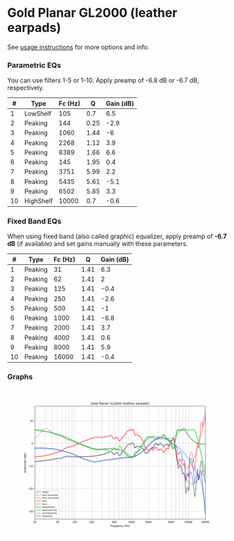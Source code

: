 # Gold Planar GL2000 (leather earpads)
See [usage instructions](https://github.com/jaakkopasanen/AutoEq#usage) for more options and info.

### Parametric EQs
You can use filters 1-5 or 1-10. Apply preamp of -6.8 dB or -6.7 dB, respectively.

|   # | Type      |   Fc (Hz) |    Q |   Gain (dB) |
|-----|-----------|-----------|------|-------------|
|   1 | LowShelf  |       105 | 0.7  |         6.5 |
|   2 | Peaking   |       144 | 0.25 |        -2.9 |
|   3 | Peaking   |      1060 | 1.44 |        -6   |
|   4 | Peaking   |      2268 | 1.12 |         3.9 |
|   5 | Peaking   |      8389 | 1.66 |         6.6 |
|   6 | Peaking   |       145 | 1.95 |         0.4 |
|   7 | Peaking   |      3751 | 5.99 |         2.2 |
|   8 | Peaking   |      5435 | 5.61 |        -5.1 |
|   9 | Peaking   |      6502 | 5.85 |         3.3 |
|  10 | HighShelf |     10000 | 0.7  |        -0.6 |

### Fixed Band EQs
When using fixed band (also called graphic) equalizer, apply preamp of **-6.7 dB** (if available) and set gains manually with these parameters.

|   # | Type    |   Fc (Hz) |    Q |   Gain (dB) |
|-----|---------|-----------|------|-------------|
|   1 | Peaking |        31 | 1.41 |         6.3 |
|   2 | Peaking |        62 | 1.41 |         2   |
|   3 | Peaking |       125 | 1.41 |        -0.4 |
|   4 | Peaking |       250 | 1.41 |        -2.6 |
|   5 | Peaking |       500 | 1.41 |        -1   |
|   6 | Peaking |      1000 | 1.41 |        -6.8 |
|   7 | Peaking |      2000 | 1.41 |         3.7 |
|   8 | Peaking |      4000 | 1.41 |         0.6 |
|   9 | Peaking |      8000 | 1.41 |         5.9 |
|  10 | Peaking |     16000 | 1.41 |        -0.4 |

### Graphs
![](./Gold%20Planar%20GL2000%20(leather%20earpads).png)
